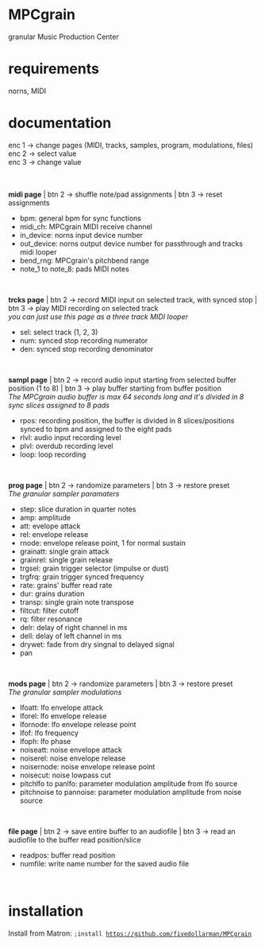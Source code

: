 # MPCgrain
granular Music Production Center

# requirements
norns, MIDI

# documentation
enc 1 -> change pages (MIDI, tracks, samples, program, modulations, files)<br>
enc 2 -> select value <br>
enc 3 -> change value <br>
<br><br>

<b>midi page</b> | btn 2 -> shuffle note/pad assignments | btn 3 -> reset assignments<br>
<ul>
  <li>bpm: general bpm for sync functions</li>
  <li>midi_ch: MPCgrain MIDI receive channel</li>
  <li>in_device: norns input device number</li>
  <li>out_device: norns output device number for passthrough and tracks midi looper</li>
  <li>bend_rng: MPCgrain's pitchbend range</li>
  <li>note_1 to note_8: pads MIDI notes</li>
</ul>
<br>

<b>trcks page</b> | btn 2 -> record MIDI input on selected track, with synced stop | btn 3 -> play MIDI recording on selected track<br>
<i>you can just use this page as a three track MIDI looper</i>
<br>
<ul>
  <li>sel: select track (1, 2, 3)</li>
  <li>num: synced stop recording numerator</li>
  <li>den: synced stop recording denominator</li>
</ul>
<br>

<b>sampl page</b> | btn 2 -> record audio input starting from selected buffer position (1 to 8) | btn 3 -> play buffer starting from buffer position<br>
<i>The MPCgrain audio buffer is max 64 seconds long and it's divided in 8 sync slices assigned to 8 pads</i>
<br>
<ul>
  <li>rpos: recording position, the buffer is divided in 8 slices/positions synced to bpm and assigned to the eight pads</li>
  <li>rlvl: audio input recording level</li>
  <li>plvl: overdub recording level</li>
  <li>loop: loop recording</li>
</ul>
<br>

<b>prog page</b> | btn 2 -> randomize parameters | btn 3 -> restore preset<br>
<i>The granular sampler paramaters</i>
<ul>
  <li>step: slice duration in quarter notes</li>
  <li>amp: amplitude</li>
  <li>att: evelope attack</li>
  <li>rel: envelope release</li>
  <li>rnode: envelope release point, 1 for normal sustain</li>
  <li>grainatt: single grain attack</li>
  <li>grainrel: single grain release</li>
  <li>trgsel: grain trigger selector (impulse or dust)</li>
  <li>trgfrq: grain trigger synced frequency</li>
  <li>rate: grains' buffer read rate</li>
  <li>dur: grains duration</li>
  <li>transp: single grain note transpose</li>
  <li>filtcut: filter cutoff</li>
  <li>rq: filter resonance</li>
  <li>delr: delay of right channel in ms</li>
  <li>dell: delay of left channel in ms</li>
  <li>drywet: fade from dry singnal to delayed signal</li>
  <li>pan</li>
</ul>
<br>

<b>mods page</b> | btn 2 -> randomize parameters | btn 3 -> restore preset<br>
<i>The granular sampler modulations</i>
<ul>
  <li>lfoatt: lfo envelope attack</li>
  <li>lforel: lfo envelope release</li>
  <li>lfornode: lfo envelope release point</li>
  <li>lfof: lfo frequency</li>
  <li>lfoph: lfo phase</li>
  <li>noiseatt: noise envelope attack</li>
  <li>noiserel: noise envelope release</li>
  <li>noisernode: noise envelope release point</li>
  <li>noisecut: noise lowpass cut</li>
  <li>pitchlfo to panlfo: parameter modulation amplitude from lfo source</li>
  <li>pitchnoise to pannoise: parameter modulation amplitude from noise source</li>
</ul>
<br>

<b>file page</b> | btn 2 -> save entire buffer to an audiofile | btn 3 -> read an audiofile to the buffer read position/slice<br>
<ul>
  <li>readpos: buffer read position</li>
  <li>numfile: write name number for the saved audio file</li>
</ul>
<br>

# installation
Install from Matron: <code>;install https://github.com/fivedollarman/MPCgrain</code>

